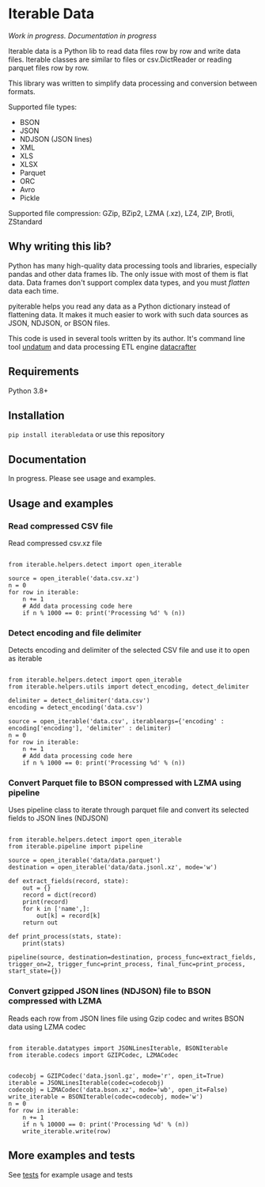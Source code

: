 # Iterable Data

*Work in progress. Documentation in progress*

Iterable data is a Python lib to read data files row by row and write data files.
Iterable classes are similar to files or csv.DictReader or reading parquet files row by row. 

This library was written to simplify data processing and conversion between formats.
 
Supported file types:
* BSON
* JSON
* NDJSON (JSON lines)
* XML
* XLS
* XLSX
* Parquet
* ORC
* Avro
* Pickle

Supported file compression: GZip, BZip2, LZMA (.xz), LZ4, ZIP, Brotli, ZStandard

## Why writing this lib? 

Python has many high-quality data processing tools and libraries, especially pandas and other data frames lib. The only issue with most of them is flat data. Data frames don't support complex data types, and you must *flatten* data each time. 

pyiterable helps you read any data as a Python dictionary instead of flattening data.
It makes it much easier to work with such data sources as JSON, NDJSON, or BSON files.

This code is used in several tools written by its author. It's command line tool [undatum](https://github.com/datacoon/undatum) and data processing ETL engine [datacrafter](https://github.com/apicrafter/datacrafter)


## Requirements

Python 3.8+


## Installation

```pip install iterabledata``` or use this repository

## Documentation

In progress. Please see usage and examples.

## Usage and examples


### Read compressed CSV file 

Read compressed csv.xz file

```{python}

from iterable.helpers.detect import open_iterable

source = open_iterable('data.csv.xz')
n = 0
for row in iterable:
    n += 1
    # Add data processing code here
    if n % 1000 == 0: print('Processing %d' % (n))
```

### Detect encoding and file delimiter

Detects encoding and delimiter of the selected CSV file and use it to open as iterable

```{python}

from iterable.helpers.detect import open_iterable
from iterable.helpers.utils import detect_encoding, detect_delimiter

delimiter = detect_delimiter('data.csv')
encoding = detect_encoding('data.csv')

source = open_iterable('data.csv', iterableargs={'encoding' : encoding['encoding'], 'delimiter' : delimiter)
n = 0
for row in iterable:
    n += 1
    # Add data processing code here
    if n % 1000 == 0: print('Processing %d' % (n))
```


### Convert Parquet file to BSON compressed with LZMA using pipeline

Uses pipeline class to iterate through parquet file and convert its selected fields to JSON lines (NDJSON)

```{python}

from iterable.helpers.detect import open_iterable
from iterable.pipeline import pipeline

source = open_iterable('data/data.parquet')
destination = open_iterable('data/data.jsonl.xz', mode='w')

def extract_fields(record, state):
    out = {}
    record = dict(record)
    print(record)
    for k in ['name',]:
        out[k] = record[k]
    return out

def print_process(stats, state):
    print(stats)

pipeline(source, destination=destination, process_func=extract_fields, trigger_on=2, trigger_func=print_process, final_func=print_process, start_state={})

```

### Convert gzipped JSON lines (NDJSON) file to BSON compressed with LZMA 

Reads each row from JSON lines file using Gzip codec and writes BSON data using LZMA codec

```{python}

from iterable.datatypes import JSONLinesIterable, BSONIterable
from iterable.codecs import GZIPCodec, LZMACodec


codecobj = GZIPCodec('data.jsonl.gz', mode='r', open_it=True)
iterable = JSONLinesIterable(codec=codecobj)        
codecobj = LZMACodec('data.bson.xz', mode='wb', open_it=False)
write_iterable = BSONIterable(codec=codecobj, mode='w')
n = 0
for row in iterable:
    n += 1
    if n % 10000 == 0: print('Processing %d' % (n))
    write_iterable.write(row)
```



## More examples and tests

See [tests](tests/) for example usage and tests